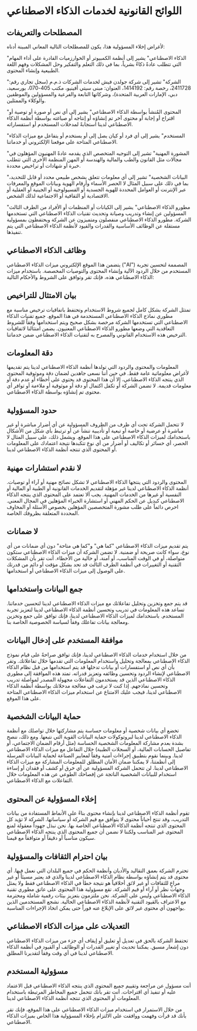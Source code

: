 # اللوائح القانونية لخدمات الذكاء الاصطناعي

## المصطلحات والتعريفات

لأغراض إخلاء المسؤولية هذا، يكون للمصطلحات التالية المعاني المبينة أدناه:

"الذكاء الاصطناعي" يشير إلى أنظمة الكمبيوتر أو الخوارزميات القادرة على أداء المهام التي تتطلب عادةً ذكاءً بشرياً، بما في ذلك التعلم والتفكير وحل المشكلات وفهم اللغة الطبيعية وإنشاء المحتوى.

"الشركة" تشير إلى شركة جولدن فيش لخدمات الشركات ذ.م.م (سجل تجاري رقم: 2411728، رخصة رقم: 1414192، العنوان: مبنى سيتي أفينيو، مكتب 405-070، بورسعيد، دبي، الإمارات العربية المتحدة)، وشركاتها التابعة والفرعية والمسؤولين والموظفين والوكلاء والممثلين.

"المحتوى المُنشأ بواسطة الذكاء الاصطناعي" يشير إلى أي نص أو صورة أو توصية أو اقتراح أو إجابة أو محتوى آخر تم إنشاؤه أو إنتاجه أو صياغته بواسطة أنظمة الذكاء الاصطناعي لدينا استجابةً لمدخلات المستخدم أو استفساراته.

"المستخدم" يشير إلى أي فرد أو كيان يصل إلى أو يستخدم أو يتفاعل مع ميزات الذكاء الاصطناعي المتاحة على موقعنا الإلكتروني أو خدماتنا.

"المشورة المهنية" تشير إلى التوجيه المتخصص الذي يقدمه عادةً المهنيون المؤهلون في مجالات مثل القانون والطب والمالية والهندسة أو المهن المنظمة الأخرى التي تتطلب خبرة أو شهادات أو تراخيص محددة.

"البيانات الشخصية" تشير إلى أي معلومات تتعلق بشخص طبيعي محدد أو قابل للتحديد، بما في ذلك على سبيل المثال لا الحصر الأسماء وأرقام الهوية وبيانات الموقع والمعرفات عبر الإنترنت أو العوامل المحددة للهوية الجسدية أو الفسيولوجية أو الجينية أو العقلية أو الاقتصادية أو الثقافية أو الاجتماعية لذلك الشخص.

"مطورو الذكاء الاصطناعي" يشير إلى الكيانات أو المنظمات أو الأفراد من الطرف الثالث المسؤولين عن إنشاء وتدريب وصيانة وتحديث تقنيات الذكاء الاصطناعي التي تستخدمها الشركة. مطورو الذكاء الاصطناعي منفصلون ومتميزون عن الشركة ويحتفظون بمسؤولية مستقلة عن الوظائف الأساسية والقدرات والقيود لأنظمة الذكاء الاصطناعي التي يتم تنفيذها.

## وظائف الذكاء الاصطناعي

يتضمن هذا الموقع الإلكتروني ميزات الذكاء الاصطناعي ("AI") المصممة لتحسين تجربة المستخدم من خلال الردود الآلية وإنشاء المحتوى والتوصيات المخصصة. باستخدام ميزات الذكاء الاصطناعي هذه، فإنك تقر وتوافق على الشروط والأحكام التالية:

## بيان الامتثال للتراخيص

تمتثل الشركة بشكل كامل لجميع شروط الاستخدام وتحتفظ باتفاقيات ترخيص مناسبة مع مطوري نماذج الذكاء الاصطناعي المستخدمة في هذا الموقع. جميع تقنيات الذكاء الاصطناعي التي تستخدمها الشركة مرخصة بشكل صحيح ويتم استخدامها وفقاً للشروط التعاقدية التي وضعها مطورو الذكاء الاصطناعي المعنيون. يضمن امتثالنا لاتفاقيات الترخيص هذه الاستخدام القانوني والمصرح به لتقنيات الذكاء الاصطناعي ضمن خدماتنا.

## دقة المعلومات

المعلومات والمحتوى والردود التي تولدها أنظمة الذكاء الاصطناعي لدينا يتم تقديمها لأغراض معلوماتية عامة فقط. في حين أننا نسعى جاهدين لضمان دقة وموثوقية المحتوى الذي ينتجه الذكاء الاصطناعي، إلا أن هذا المحتوى قد يحتوي على أخطاء أو عدم دقة أو معلومات قديمة. لا تضمن الشركة أو تكفل اكتمال أو دقة أو موثوقية أو ملاءمة أو توافر أي محتوى تم إنشاؤه بواسطة الذكاء الاصطناعي.

## حدود المسؤولية

لا تتحمل الشركة تحت أي ظرف من الظروف المسؤولية عن أي أضرار مباشرة أو غير مباشرة أو عرضية أو خاصة أو تبعية أو تأديبية تنشأ عن أو ترتبط بأي شكل من الأشكال باستخدامك لميزات الذكاء الاصطناعي على هذا الموقع. ويشمل ذلك، على سبيل المثال لا الحصر، أي خسائر أو تكاليف أو أضرار من أي نوع تتكبدها نتيجة اعتمادك على المعلومات أو المحتوى الذي تنتجه أنظمة الذكاء الاصطناعي لدينا.

## لا نقدم استشارات مهنية

المحتوى والردود التي ينتجها الذكاء الاصطناعي لا تشكل نصائح مهنية أو آراء أو توصيات. أنظمة الذكاء الاصطناعي لدينا غير مؤهلة لتقديم الخدمات القانونية أو الطبية أو المالية أو النفسية أو غيرها من الخدمات المهنية. يجب ألا تعتمد على المحتوى الذي ينتجه الذكاء الاصطناعي كبديل عن الحكم المهني أو استشارة الخبراء المؤهلين في المجال المعني. احرص دائماً على طلب مشورة المتخصصين المؤهلين بخصوص الأسئلة أو المخاوف المحددة المتعلقة بظروفك الخاصة.

## لا ضمانات

يتم تقديم ميزات الذكاء الاصطناعي "كما هي" و"كما هي متاحة" دون أي ضمانات من أي نوع، سواء كانت صريحة أو ضمنية. لا تضمن الشركة أن ميزات الذكاء الاصطناعي ستكون متواصلة، أو في الوقت المناسب، أو آمنة، أو خالية من الأخطاء. أنت تقر بأن المشكلات التقنية أو التغييرات في أنظمة الطرف الثالث قد تحد بشكل مؤقت أو دائم من قدرتك على الوصول إلى ميزات الذكاء الاصطناعي أو استخدامها.

## جمع البيانات واستخدامها

قد يتم جمع وتخزين وتحليل تفاعلاتك مع ميزات الذكاء الاصطناعي لدينا لتحسين خدماتنا. تساعد هذه المعلومات في تدريب وتحسين أنظمة الذكاء الاصطناعي لدينا لتعزيز تجربة المستخدم. باستخدامك لميزات الذكاء الاصطناعي لدينا، فإنك توافق على جمع وتخزين ومعالجة بيانات تفاعلك وفقاً لسياسة الخصوصية الخاصة بنا.

## موافقة المستخدم على إدخال البيانات

من خلال استخدام خدمات الذكاء الاصطناعي لدينا، فإنك توافق صراحةً على قيام نموذج الذكاء الاصطناعي بمعالجة وتحليل واستخدام المعلومات التي تقدمها خلال تفاعلاتك. وتقر بأن أي نص أو استفسارات أو بيانات تدخلها قد يتم استخدامها من قبل نظام الذكاء الاصطناعي لإنشاء الردود وتحسين وظائفه وتعزيز قدراته. تمتد هذه الموافقة إلى مطوري الذكاء الاصطناعي الذين قد يستخدمون التفاعلات مجهولة المصدر لمواصلة تدريب وتحسين نماذجهم. إذا كنت لا ترغب في معالجة مدخلاتك بواسطة أنظمة الذكاء الاصطناعي لدينا، فيجب عليك الامتناع عن استخدام ميزات الذكاء الاصطناعي المتاحة على هذا الموقع.

## حماية البيانات الشخصية

تخضع أي بيانات شخصية أو معلومات حساسة يتم مشاركتها خلال تواصلك مع أنظمة الذكاء الاصطناعي لدينا لبروتوكولات حماية البيانات القوية التي نتبعها. ومع ذلك، ننصح بشدة بعدم مشاركة المعلومات الشخصية الحساسة (مثل أرقام الضمان الاجتماعي، أو تفاصيل الحسابات المالية، أو السجلات الطبية) خلال التفاعل مع ميزات الذكاء الاصطناعي لدينا. وبينما نقوم بتطبيق إجراءات أمنية وفقاً لمعايير الصناعة لحماية البيانات المرسلة إلى أنظمتنا، لا يمكننا ضمان الأمان المطلق للمعلومات المشاركة مع ميزات الذكاء الاصطناعي لدينا. لن تتحمل الشركة المسؤولية عن أي خرق أو كشف أو فقدان أو إساءة استخدام للبيانات الشخصية الناتجة عن إفصاحك الطوعي عن هذه المعلومات خلال التفاعلات مع الذكاء الاصطناعي.

## إخلاء المسؤولية عن المحتوى

تقوم أنظمة الذكاء الاصطناعي لدينا بإنشاء محتوى بناءً على الأنماط المستفادة من بيانات التدريب، وقد تنتج أحياناً محتوى لا يتوافق مع قيم الشركة أو سياساتها. الشركة لا تؤيد كل المحتوى الذي تنتجه أنظمة الذكاء الاصطناعي الخاصة بها. نحن نبذل جهوداً معقولة لمنع المحتوى غير المناسب ولكننا لا نضمن أن جميع المحتوى الذي ينتجه الذكاء الاصطناعي سيكون مناسباً أو دقيقاً أو متوافقاً مع قيمنا.

## بيان احترام الثقافات والمسؤولية

تحترم الشركة بعمق التقاليد والأديان وأنظمة الحكم في جميع البلدان التي نعمل فيها. أي محتوى قد يتم إنشاؤه بواسطة نظام الذكاء الاصطناعي لدينا والذي قد يعتبر مسيئاً أو غير مراعٍ للثقافات أو غير لائق أخلاقياً هو نتيجة خطأ في الذكاء الاصطناعي فقط ولا يمثل وجهات نظر أو آراء أو قيم الشركة. تقع مسؤولية هذا المحتوى على عاتق مطوري تقنية الذكاء الاصطناعي وليس على الشركة. نحن ملتزمون بتعزيز بيئات رقمية شاملة ومحترمة مع الاعتراف بالقيود التقنية لأنظمة الذكاء الاصطناعي الحالية. نشجع المستخدمين الذين يواجهون أي محتوى غير لائق على الإبلاغ عنه فوراً حتى يمكن اتخاذ الإجراءات المناسبة.

## التعديلات على ميزات الذكاء الاصطناعي

تحتفظ الشركة بالحق في تعديل أو تعليق أو إيقاف أي جزء من ميزات الذكاء الاصطناعي دون إشعار مسبق. يمكننا تحديث أو تغيير القدرات أو الوظائف أو القيود في أنظمة الذكاء الاصطناعي لدينا في أي وقت وفقاً لتقديرنا المطلق.

## مسؤولية المستخدم

أنت مسؤول عن مراجعة وتقييم جميع المحتوى الذي ينتجه الذكاء الاصطناعي قبل الاعتماد عليه أو تنفيذ أي اقتراحات. أنت تقر بأنك تتحمل جميع المخاطر المرتبطة باستخدام المعلومات أو المحتوى الذي تنتجه أنظمة الذكاء الاصطناعي لدينا.

من خلال الاستمرار في استخدام ميزات الذكاء الاصطناعي على هذا الموقع، فإنك تقر بأنك قد قرأت وفهمت ووافقت على الالتزام بإخلاء المسؤولية هذا الخاص بميزات الذكاء الاصطناعي.
